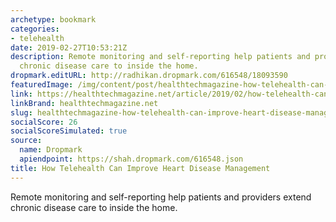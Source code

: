 ```yaml
---
archetype: bookmark
categories:
- telehealth
date: 2019-02-27T10:53:21Z
description: Remote monitoring and self-reporting help patients and providers extend
  chronic disease care to inside the home.
dropmark.editURL: http://radhikan.dropmark.com/616548/18093590
featuredImage: /img/content/post/healthtechmagazine-how-telehealth-can-improve-heart-disease-management.jpg
link: https://healthtechmagazine.net/article/2019/02/how-telehealth-can-improve-heart-disease-management
linkBrand: healthtechmagazine.net
slug: healthtechmagazine-how-telehealth-can-improve-heart-disease-management
socialScore: 26
socialScoreSimulated: true
source:
  name: Dropmark
  apiendpoint: https://shah.dropmark.com/616548.json
title: How Telehealth Can Improve Heart Disease Management
---
```

Remote monitoring and self-reporting help patients and providers extend chronic disease care to inside the home.